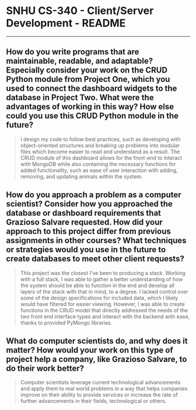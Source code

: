 # SNHU CS-340 - Client/Server Development - README
---


## How do you write programs that are maintainable, readable, and adaptable? Especially consider your work on the CRUD Python module from Project One, which you used to connect the dashboard widgets to the database in Project Two. What were the advantages of working in this way? How else could you use this CRUD Python module in the future?
>I design my code to follow best practices, such as developing with object-oriented structures and breaking up problems into modular files which become easier to read and understand as a result. The CRUD module of this dashboard allows for the front-end to interact with MongoDB while also containing the necessary functions for added functionality, such as ease of user interaction with adding, removing, and updating animals within the system.


## How do you approach a problem as a computer scientist? Consider how you approached the database or dashboard requirements that Grazioso Salvare requested. How did your approach to this project differ from previous assignments in other courses? What techniques or strategies would you use in the future to create databases to meet other client requests?
>This project was the closest I've been to producing a stack. Working with a full stack, I was able to gather a better understanding of how the system should be able to function in the end and develop all layers of the stack with that in mind, to a degree. I lacked control over some of the design specifications for included data, which I likely would have filtered for easier viewing. However, I was able to create functions in the CRUD model that directly addressed the needs of the two front end interface types and interact with the backend with ease, thanks to provided PyMongo libraries.

## What do computer scientists do, and why does it matter? How would your work on this type of project help a company, like Grazioso Salvare, to do their work better?
>Computer scientists leverage current technological advancements and apply them to real world problems in a way that helps companies improve on their ability to provide services or increase the rate of further advancements in their fields, technological or others.
